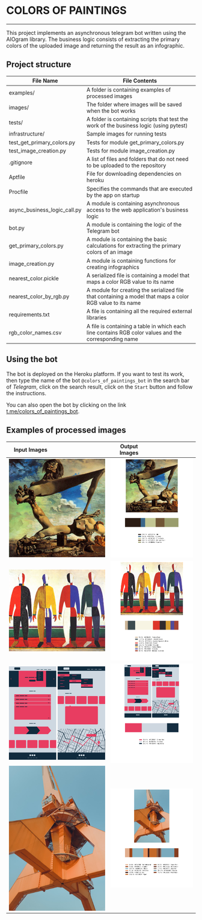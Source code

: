 # COLORS OF PAINTINGS
___
This project implements an asynchronous telegram bot 
written using the AIOgram library. The business 
logic consists of extracting the primary colors of 
the uploaded image and returning the result as an 
infographic.

## Project structure

File Name | File Contents
----------|---------------
examples/ | A folder is containing examples of processed images
images/ | The folder where images will be saved when the bot works
tests/ | A folder is containing scripts that test the work of the business logic (using pytest)
infrastructure/ | Sample images for running tests
test_get_primary_colors.py | Tests for module get_primary_colors.py
test_image_creation.py | Tests for module image_creation.py
.gitignore | A list of files and folders that do not need to be uploaded to the repository
Aptfile | File for downloading dependencies on heroku
Procfile | Specifies the commands that are executed by the app on startup
async_business_logic_call.py | A module is containing asynchronous access to the web application's business logic
bot.py | A module is containing the logic of the Telegram bot
get_primary_colors.py | A module is containing the basic calculations for extracting the primary colors of an image
image_creation.py | A module is containing functions for creating infographics
nearest_color.pickle | A serialized file is containing a model that maps a color RGB value to its name
nearest_color_by_rgb.py | A module for creating the serialized file that containing a model that maps a color RGB value to its name
requirements.txt | A file is containing all the required external libraries
rgb_color_names.csv | A file is containing a table in which each line contains RGB color values and the corresponding name

## Using the bot

The bot is deployed on the Heroku platform. If you 
want to test its work, then type the name of the bot 
`@colors_of_paintings_bot` in the search bar of 
*Telegram*, click on the search result, click on the 
`Start` button and follow the instructions.

You can also open the bot by clicking on the link [t.me/colors_of_paintings_bot](https://t.me/colors_of_paintings_bot).

## Examples of processed images

|<div style="width: 45%">Input Images</div> | <div style="width: 45%">Output Images</div>|
:-----------:|:-------------:
![input_1](/examples/input_1.png) | ![output_1](/examples/output_1.png)
![input_2](/examples/input_2.bmp) | ![output_2](/examples/output_2.png)
![input_3](/examples/input_3.jpeg) | ![output_3](/examples/output_3.png)
![input_4](/examples/input_4.jpg) | ![output_4](/examples/output_4.png)
